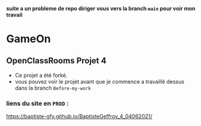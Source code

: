 #### suite a un probleme de repo diriger vous vers la branch `main` pour voir mon travail
# GameOn
## OpenClassRooms Projet 4
* Ce projet a été forké.
* vous pouvez voir le projet avant que je commence a travaillé dessus dans la branch `Before-my-work`

### liens du site en `PROD` : 
https://baptiste-gfy.github.io/BaptisteGeffroy_4_04062021/
